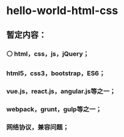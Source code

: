 # hello-world-html-css

 ## 暂定内容：  
 ### ⚪ html，css，js，jQuery；  
 ###    html5，css3，bootstrap，ES6；  
 ###    vue.js，react.js，angular.js等之一；  
 ###    webpack，grunt，gulp等之一；  
 ###    网络协议，兼容问题；  
